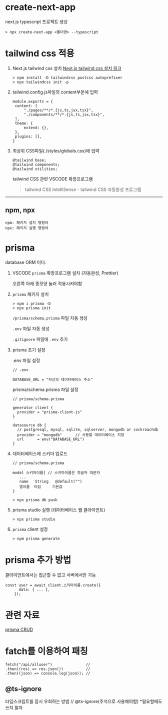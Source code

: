 # create-next-app

next.js typescript 프로젝트 생성

```
> npx create-next-app <폴더명> --typescript
```

# tailwind css 적용

1. Next.js tailwind css 설치
   [Next.js tailwind css 설치 링크](https://tailwindcss.com/docs/guides/nextjs)

   ```
   > npm install -D tailwindcss postcss autoprefixer
   > npx tailwindcss init -p
   ```

2. tailwind.config.js파일의 content부분에 입력

   ```
   module.exports = {
    content: [
        "./pages/**/*.{js,ts,jsx,tsx}",
        "./components/**/*.{js,ts,jsx,tsx}",
    ],
    theme: {
        extend: {},
    },
    plugins: [],
   }
   ```

3. 최상위 CSS파일(./styles/globals.css)에 입력

   ```
   @tailwind base;
   @tailwind components;
   @tailwind utilities;
   ```

   tailwind CSS 관련 VSCODE 확장프로그램

   > tailwind CSS IntelliSense - tailwind CSS 자동완성 프로그램

---

## npm, npx

    npm: 패키지 설치 명령어
    npx: 패키지 실행 명령어

# prisma

database ORM 이다.

1. VSCODE `prisma` 확장프로그램 설치 (자동완성, Prettier)

   오른쪽 아래 종모양 눌러 적용시켜야함

2. `prisma` 패키지 설치

   ```
   > npm i prisma -D
   > npx prisma init
   ```

   `/prisma/schema.prisma` 파일 자동 생성

   `.env` 파일 자동 생성

   `.gitignore` 파일에 `.env` 추가

3. prisma 초기 설정

   .env 파일 설정

   ```
   // .env

   DATABASE_URL = "자신의 데이터베이스 주소"
   ```

   prisma/schema.prisma 파일 설정

   ```
   // prisma/schema.prisma

   generator client {
     provider = "prisma-client-js"
   }

   datasource db {
     // postgresql, mysql, sqlite, sqlserver, mongodb or cockroachdb
     provider = "mongodb"      // 사용할 데이터베이스 지정
     url      = env("DATABASE_URL")
   }
   ```

4. 데이터베이스에 스키마 업로드

   ```
   // prisma/schema.prisma

   model 스키마이름{ // 스키마이름은 첫글자 대문자
      ...
      name   String   @default("")
      열이름  타입     기본값
   }
   ```

   ```
   > npx prisma db push
   ```

5. prisma studio 실행 (데이터베이스 웹 클라이언트)

   ```
   > npx prisma studio
   ```

6. `prisma` client 설정
   ```
   > npm prisma generate
   ```

# prisma 추가 방법

클라이언트에서는 접근할 수 없고 서버에서만 가능

```
const user = await client.스키마이름.create({
      data: { ... },
    });
```

# 관련 자료

[prisma CRUD](https://www.prisma.io/docs/concepts/components/prisma-client/crud)

# fatch를 이용하여 패칭

```
fetch("/api/alluser")               //
.then((res) => res.json())          //
.then((json) => console.log(json)); //
```

## @ts-ignore

타입스크립트를 잠시 우회하는 방법
// @ts-ignore(주석으로 사용해야함) \*필요할때도 쓰지 말자
